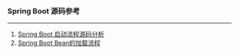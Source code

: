 ### Spring Boot 源码参考

---
1. [Spring Boot 启动流程源码分析](https://www.cnblogs.com/java-chen-hao/p/11829344.html#_label0)    
2. [Spring Boot Bean的加载流程](https://blog.csdn.net/qq_41893274/article/details/108934028)     
